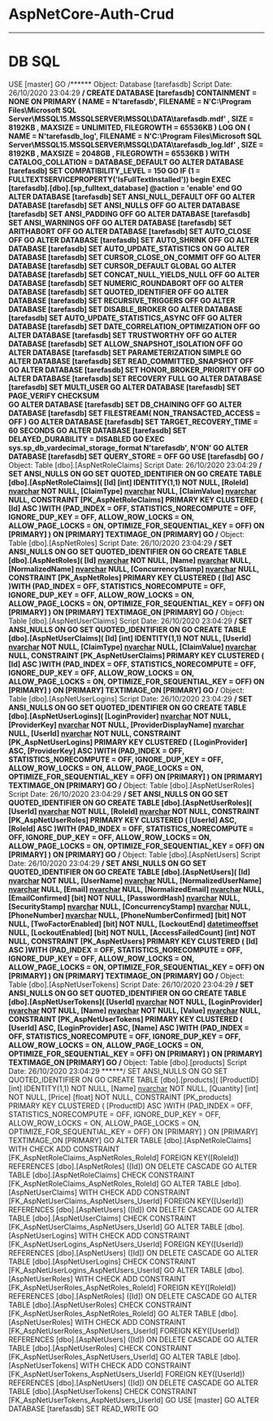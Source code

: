 # AspNetCore-Auth-Crud
***
# DB SQL
USE [master]
GO
/****** Object:  Database [tarefasdb]    Script Date: 26/10/2020 23:04:29 ******/
CREATE DATABASE [tarefasdb]
 CONTAINMENT = NONE
 ON  PRIMARY 
( NAME = N'tarefasdb', FILENAME = N'C:\Program Files\Microsoft SQL Server\MSSQL15.MSSQLSERVER\MSSQL\DATA\tarefasdb.mdf' , SIZE = 8192KB , MAXSIZE = UNLIMITED, FILEGROWTH = 65536KB )
 LOG ON 
( NAME = N'tarefasdb_log', FILENAME = N'C:\Program Files\Microsoft SQL Server\MSSQL15.MSSQLSERVER\MSSQL\DATA\tarefasdb_log.ldf' , SIZE = 8192KB , MAXSIZE = 2048GB , FILEGROWTH = 65536KB )
 WITH CATALOG_COLLATION = DATABASE_DEFAULT
GO
ALTER DATABASE [tarefasdb] SET COMPATIBILITY_LEVEL = 150
GO
IF (1 = FULLTEXTSERVICEPROPERTY('IsFullTextInstalled'))
begin
EXEC [tarefasdb].[dbo].[sp_fulltext_database] @action = 'enable'
end
GO
ALTER DATABASE [tarefasdb] SET ANSI_NULL_DEFAULT OFF 
GO
ALTER DATABASE [tarefasdb] SET ANSI_NULLS OFF 
GO
ALTER DATABASE [tarefasdb] SET ANSI_PADDING OFF 
GO
ALTER DATABASE [tarefasdb] SET ANSI_WARNINGS OFF 
GO
ALTER DATABASE [tarefasdb] SET ARITHABORT OFF 
GO
ALTER DATABASE [tarefasdb] SET AUTO_CLOSE OFF 
GO
ALTER DATABASE [tarefasdb] SET AUTO_SHRINK OFF 
GO
ALTER DATABASE [tarefasdb] SET AUTO_UPDATE_STATISTICS ON 
GO
ALTER DATABASE [tarefasdb] SET CURSOR_CLOSE_ON_COMMIT OFF 
GO
ALTER DATABASE [tarefasdb] SET CURSOR_DEFAULT  GLOBAL 
GO
ALTER DATABASE [tarefasdb] SET CONCAT_NULL_YIELDS_NULL OFF 
GO
ALTER DATABASE [tarefasdb] SET NUMERIC_ROUNDABORT OFF 
GO
ALTER DATABASE [tarefasdb] SET QUOTED_IDENTIFIER OFF 
GO
ALTER DATABASE [tarefasdb] SET RECURSIVE_TRIGGERS OFF 
GO
ALTER DATABASE [tarefasdb] SET  DISABLE_BROKER 
GO
ALTER DATABASE [tarefasdb] SET AUTO_UPDATE_STATISTICS_ASYNC OFF 
GO
ALTER DATABASE [tarefasdb] SET DATE_CORRELATION_OPTIMIZATION OFF 
GO
ALTER DATABASE [tarefasdb] SET TRUSTWORTHY OFF 
GO
ALTER DATABASE [tarefasdb] SET ALLOW_SNAPSHOT_ISOLATION OFF 
GO
ALTER DATABASE [tarefasdb] SET PARAMETERIZATION SIMPLE 
GO
ALTER DATABASE [tarefasdb] SET READ_COMMITTED_SNAPSHOT OFF 
GO
ALTER DATABASE [tarefasdb] SET HONOR_BROKER_PRIORITY OFF 
GO
ALTER DATABASE [tarefasdb] SET RECOVERY FULL 
GO
ALTER DATABASE [tarefasdb] SET  MULTI_USER 
GO
ALTER DATABASE [tarefasdb] SET PAGE_VERIFY CHECKSUM  
GO
ALTER DATABASE [tarefasdb] SET DB_CHAINING OFF 
GO
ALTER DATABASE [tarefasdb] SET FILESTREAM( NON_TRANSACTED_ACCESS = OFF ) 
GO
ALTER DATABASE [tarefasdb] SET TARGET_RECOVERY_TIME = 60 SECONDS 
GO
ALTER DATABASE [tarefasdb] SET DELAYED_DURABILITY = DISABLED 
GO
EXEC sys.sp_db_vardecimal_storage_format N'tarefasdb', N'ON'
GO
ALTER DATABASE [tarefasdb] SET QUERY_STORE = OFF
GO
USE [tarefasdb]
GO
/****** Object:  Table [dbo].[AspNetRoleClaims]    Script Date: 26/10/2020 23:04:29 ******/
SET ANSI_NULLS ON
GO
SET QUOTED_IDENTIFIER ON
GO
CREATE TABLE [dbo].[AspNetRoleClaims](
	[Id] [int] IDENTITY(1,1) NOT NULL,
	[RoleId] [nvarchar](450) NOT NULL,
	[ClaimType] [nvarchar](max) NULL,
	[ClaimValue] [nvarchar](max) NULL,
 CONSTRAINT [PK_AspNetRoleClaims] PRIMARY KEY CLUSTERED 
(
	[Id] ASC
)WITH (PAD_INDEX = OFF, STATISTICS_NORECOMPUTE = OFF, IGNORE_DUP_KEY = OFF, ALLOW_ROW_LOCKS = ON, ALLOW_PAGE_LOCKS = ON, OPTIMIZE_FOR_SEQUENTIAL_KEY = OFF) ON [PRIMARY]
) ON [PRIMARY] TEXTIMAGE_ON [PRIMARY]
GO
/****** Object:  Table [dbo].[AspNetRoles]    Script Date: 26/10/2020 23:04:29 ******/
SET ANSI_NULLS ON
GO
SET QUOTED_IDENTIFIER ON
GO
CREATE TABLE [dbo].[AspNetRoles](
	[Id] [nvarchar](450) NOT NULL,
	[Name] [nvarchar](256) NULL,
	[NormalizedName] [nvarchar](256) NULL,
	[ConcurrencyStamp] [nvarchar](max) NULL,
 CONSTRAINT [PK_AspNetRoles] PRIMARY KEY CLUSTERED 
(
	[Id] ASC
)WITH (PAD_INDEX = OFF, STATISTICS_NORECOMPUTE = OFF, IGNORE_DUP_KEY = OFF, ALLOW_ROW_LOCKS = ON, ALLOW_PAGE_LOCKS = ON, OPTIMIZE_FOR_SEQUENTIAL_KEY = OFF) ON [PRIMARY]
) ON [PRIMARY] TEXTIMAGE_ON [PRIMARY]
GO
/****** Object:  Table [dbo].[AspNetUserClaims]    Script Date: 26/10/2020 23:04:29 ******/
SET ANSI_NULLS ON
GO
SET QUOTED_IDENTIFIER ON
GO
CREATE TABLE [dbo].[AspNetUserClaims](
	[Id] [int] IDENTITY(1,1) NOT NULL,
	[UserId] [nvarchar](450) NOT NULL,
	[ClaimType] [nvarchar](max) NULL,
	[ClaimValue] [nvarchar](max) NULL,
 CONSTRAINT [PK_AspNetUserClaims] PRIMARY KEY CLUSTERED 
(
	[Id] ASC
)WITH (PAD_INDEX = OFF, STATISTICS_NORECOMPUTE = OFF, IGNORE_DUP_KEY = OFF, ALLOW_ROW_LOCKS = ON, ALLOW_PAGE_LOCKS = ON, OPTIMIZE_FOR_SEQUENTIAL_KEY = OFF) ON [PRIMARY]
) ON [PRIMARY] TEXTIMAGE_ON [PRIMARY]
GO
/****** Object:  Table [dbo].[AspNetUserLogins]    Script Date: 26/10/2020 23:04:29 ******/
SET ANSI_NULLS ON
GO
SET QUOTED_IDENTIFIER ON
GO
CREATE TABLE [dbo].[AspNetUserLogins](
	[LoginProvider] [nvarchar](450) NOT NULL,
	[ProviderKey] [nvarchar](450) NOT NULL,
	[ProviderDisplayName] [nvarchar](max) NULL,
	[UserId] [nvarchar](450) NOT NULL,
 CONSTRAINT [PK_AspNetUserLogins] PRIMARY KEY CLUSTERED 
(
	[LoginProvider] ASC,
	[ProviderKey] ASC
)WITH (PAD_INDEX = OFF, STATISTICS_NORECOMPUTE = OFF, IGNORE_DUP_KEY = OFF, ALLOW_ROW_LOCKS = ON, ALLOW_PAGE_LOCKS = ON, OPTIMIZE_FOR_SEQUENTIAL_KEY = OFF) ON [PRIMARY]
) ON [PRIMARY] TEXTIMAGE_ON [PRIMARY]
GO
/****** Object:  Table [dbo].[AspNetUserRoles]    Script Date: 26/10/2020 23:04:29 ******/
SET ANSI_NULLS ON
GO
SET QUOTED_IDENTIFIER ON
GO
CREATE TABLE [dbo].[AspNetUserRoles](
	[UserId] [nvarchar](450) NOT NULL,
	[RoleId] [nvarchar](450) NOT NULL,
 CONSTRAINT [PK_AspNetUserRoles] PRIMARY KEY CLUSTERED 
(
	[UserId] ASC,
	[RoleId] ASC
)WITH (PAD_INDEX = OFF, STATISTICS_NORECOMPUTE = OFF, IGNORE_DUP_KEY = OFF, ALLOW_ROW_LOCKS = ON, ALLOW_PAGE_LOCKS = ON, OPTIMIZE_FOR_SEQUENTIAL_KEY = OFF) ON [PRIMARY]
) ON [PRIMARY]
GO
/****** Object:  Table [dbo].[AspNetUsers]    Script Date: 26/10/2020 23:04:29 ******/
SET ANSI_NULLS ON
GO
SET QUOTED_IDENTIFIER ON
GO
CREATE TABLE [dbo].[AspNetUsers](
	[Id] [nvarchar](450) NOT NULL,
	[UserName] [nvarchar](256) NULL,
	[NormalizedUserName] [nvarchar](256) NULL,
	[Email] [nvarchar](256) NULL,
	[NormalizedEmail] [nvarchar](256) NULL,
	[EmailConfirmed] [bit] NOT NULL,
	[PasswordHash] [nvarchar](max) NULL,
	[SecurityStamp] [nvarchar](max) NULL,
	[ConcurrencyStamp] [nvarchar](max) NULL,
	[PhoneNumber] [nvarchar](max) NULL,
	[PhoneNumberConfirmed] [bit] NOT NULL,
	[TwoFactorEnabled] [bit] NOT NULL,
	[LockoutEnd] [datetimeoffset](7) NULL,
	[LockoutEnabled] [bit] NOT NULL,
	[AccessFailedCount] [int] NOT NULL,
 CONSTRAINT [PK_AspNetUsers] PRIMARY KEY CLUSTERED 
(
	[Id] ASC
)WITH (PAD_INDEX = OFF, STATISTICS_NORECOMPUTE = OFF, IGNORE_DUP_KEY = OFF, ALLOW_ROW_LOCKS = ON, ALLOW_PAGE_LOCKS = ON, OPTIMIZE_FOR_SEQUENTIAL_KEY = OFF) ON [PRIMARY]
) ON [PRIMARY] TEXTIMAGE_ON [PRIMARY]
GO
/****** Object:  Table [dbo].[AspNetUserTokens]    Script Date: 26/10/2020 23:04:29 ******/
SET ANSI_NULLS ON
GO
SET QUOTED_IDENTIFIER ON
GO
CREATE TABLE [dbo].[AspNetUserTokens](
	[UserId] [nvarchar](450) NOT NULL,
	[LoginProvider] [nvarchar](450) NOT NULL,
	[Name] [nvarchar](450) NOT NULL,
	[Value] [nvarchar](max) NULL,
 CONSTRAINT [PK_AspNetUserTokens] PRIMARY KEY CLUSTERED 
(
	[UserId] ASC,
	[LoginProvider] ASC,
	[Name] ASC
)WITH (PAD_INDEX = OFF, STATISTICS_NORECOMPUTE = OFF, IGNORE_DUP_KEY = OFF, ALLOW_ROW_LOCKS = ON, ALLOW_PAGE_LOCKS = ON, OPTIMIZE_FOR_SEQUENTIAL_KEY = OFF) ON [PRIMARY]
) ON [PRIMARY] TEXTIMAGE_ON [PRIMARY]
GO
/****** Object:  Table [dbo].[products]    Script Date: 26/10/2020 23:04:29 ******/
SET ANSI_NULLS ON
GO
SET QUOTED_IDENTIFIER ON
GO
CREATE TABLE [dbo].[products](
	[ProductID] [int] IDENTITY(1,1) NOT NULL,
	[Name] [nvarchar](max) NOT NULL,
	[Quantity] [int] NOT NULL,
	[Price] [float] NOT NULL,
 CONSTRAINT [PK_products] PRIMARY KEY CLUSTERED 
(
	[ProductID] ASC
)WITH (PAD_INDEX = OFF, STATISTICS_NORECOMPUTE = OFF, IGNORE_DUP_KEY = OFF, ALLOW_ROW_LOCKS = ON, ALLOW_PAGE_LOCKS = ON, OPTIMIZE_FOR_SEQUENTIAL_KEY = OFF) ON [PRIMARY]
) ON [PRIMARY] TEXTIMAGE_ON [PRIMARY]
GO
ALTER TABLE [dbo].[AspNetRoleClaims]  WITH CHECK ADD  CONSTRAINT [FK_AspNetRoleClaims_AspNetRoles_RoleId] FOREIGN KEY([RoleId])
REFERENCES [dbo].[AspNetRoles] ([Id])
ON DELETE CASCADE
GO
ALTER TABLE [dbo].[AspNetRoleClaims] CHECK CONSTRAINT [FK_AspNetRoleClaims_AspNetRoles_RoleId]
GO
ALTER TABLE [dbo].[AspNetUserClaims]  WITH CHECK ADD  CONSTRAINT [FK_AspNetUserClaims_AspNetUsers_UserId] FOREIGN KEY([UserId])
REFERENCES [dbo].[AspNetUsers] ([Id])
ON DELETE CASCADE
GO
ALTER TABLE [dbo].[AspNetUserClaims] CHECK CONSTRAINT [FK_AspNetUserClaims_AspNetUsers_UserId]
GO
ALTER TABLE [dbo].[AspNetUserLogins]  WITH CHECK ADD  CONSTRAINT [FK_AspNetUserLogins_AspNetUsers_UserId] FOREIGN KEY([UserId])
REFERENCES [dbo].[AspNetUsers] ([Id])
ON DELETE CASCADE
GO
ALTER TABLE [dbo].[AspNetUserLogins] CHECK CONSTRAINT [FK_AspNetUserLogins_AspNetUsers_UserId]
GO
ALTER TABLE [dbo].[AspNetUserRoles]  WITH CHECK ADD  CONSTRAINT [FK_AspNetUserRoles_AspNetRoles_RoleId] FOREIGN KEY([RoleId])
REFERENCES [dbo].[AspNetRoles] ([Id])
ON DELETE CASCADE
GO
ALTER TABLE [dbo].[AspNetUserRoles] CHECK CONSTRAINT [FK_AspNetUserRoles_AspNetRoles_RoleId]
GO
ALTER TABLE [dbo].[AspNetUserRoles]  WITH CHECK ADD  CONSTRAINT [FK_AspNetUserRoles_AspNetUsers_UserId] FOREIGN KEY([UserId])
REFERENCES [dbo].[AspNetUsers] ([Id])
ON DELETE CASCADE
GO
ALTER TABLE [dbo].[AspNetUserRoles] CHECK CONSTRAINT [FK_AspNetUserRoles_AspNetUsers_UserId]
GO
ALTER TABLE [dbo].[AspNetUserTokens]  WITH CHECK ADD  CONSTRAINT [FK_AspNetUserTokens_AspNetUsers_UserId] FOREIGN KEY([UserId])
REFERENCES [dbo].[AspNetUsers] ([Id])
ON DELETE CASCADE
GO
ALTER TABLE [dbo].[AspNetUserTokens] CHECK CONSTRAINT [FK_AspNetUserTokens_AspNetUsers_UserId]
GO
USE [master]
GO
ALTER DATABASE [tarefasdb] SET  READ_WRITE 
GO
